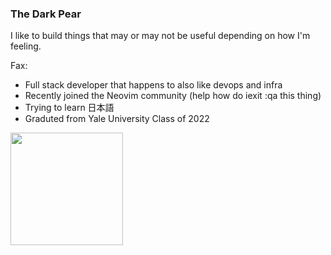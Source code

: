 ### The Dark Pear

I like to build things that may or may not be useful depending on how I'm feeling.

Fax:
- Full stack developer that happens to also like devops and infra
- Recently joined the Neovim community (help how do iexit :qa this thing)
- Trying to learn 日本語
- Graduted from Yale University Class of 2022

<img height=180 align="center" src="https://github-readme-stats.vercel.app/api/top-langs/?username=wu-json&hide=html,jupyter+notebook,scss,gdscript,javascript,c%2b%2b&layout=compact&hide_border=true&theme=transparent" />
